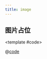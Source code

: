 ```yaml
---
title: image
---
```


## 图片占位

<demo-box showCode>
  <ImageDemo />

<template #code>

@[code](/src/views/demo/EmptyImagePlaceholder.vue)

  </template>
</demo-box>

<script setup>
import ImageDemo from '@/views/demo/EmptyImagePlaceholder.vue'

</script>
